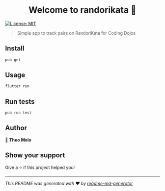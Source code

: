 <h1 align="center">Welcome to randorikata 👋</h1>
<p>
  <a href="#" target="_blank">
    <img alt="License: MIT" src="https://img.shields.io/badge/License-MIT-yellow.svg" />
  </a>
</p>

> Simple app to track pairs on RandoriKata for Coding Dojos

## Install

```sh
pub get
```

## Usage

```sh
flutter run
```

## Run tests

```sh
pub run test
```

## Author

👤 **Theo Melo**


## Show your support

Give a ⭐️ if this project helped you!

***
_This README was generated with ❤️ by [readme-md-generator](https://github.com/kefranabg/readme-md-generator)_